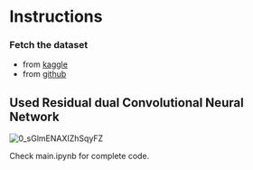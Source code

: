 # Instructions 

### Fetch the dataset
* from [kaggle](https://www.kaggle.com/c/histopathologic-cancer-detection/data)
* from [github](https://github.com/basveeling/pcam)

## Used Residual dual Convolutional Neural Network

![0_sGlmENAXIZhSqyFZ](https://user-images.githubusercontent.com/67842238/106397608-5f9af580-6434-11eb-8e38-f4647ee9d9ab.png)

Check main.ipynb for complete code.